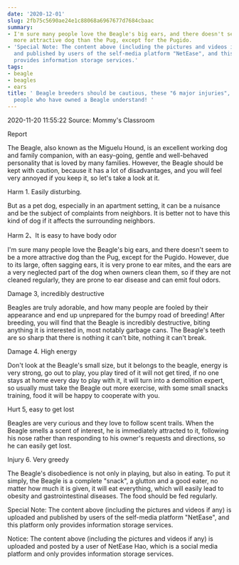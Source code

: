 ```yaml
---
date: '2020-12-01'
slug: 2fb75c5690ae24e1c88068a6967677d7684cbaac
summary:
- I'm sure many people love the Beagle's big ears, and there doesn't seem to be a
  more attractive dog than the Pug, except for the Pugido.
- 'Special Note: The content above (including the pictures and videos if any) is uploaded
  and published by users of the self-media platform "NetEase", and this platform only
  provides information storage services.'
tags:
- beagle
- beagles
- ears
title: ' Beagle breeders should be cautious, these "6 major injuries", I believe only
  people who have owned a Beagle understand! '
---
```


 2020-11-20 11:55:22 Source: Mommy's Classroom

Report

The Beagle, also known as the Miguelu Hound, is an excellent working dog and family companion, with an easy-going, gentle and well-behaved personality that is loved by many families. However, the Beagle should be kept with caution, because it has a lot of disadvantages, and you will feel very annoyed if you keep it, so let's take a look at it.

  
Harm 1. Easily disturbing.  

But as a pet dog, especially in an apartment setting, it can be a nuisance and be the subject of complaints from neighbors. It is better not to have this kind of dog if it affects the surrounding neighbors.

  
Harm 2、It is easy to have body odor  

I'm sure many people love the Beagle's big ears, and there doesn't seem to be a more attractive dog than the Pug, except for the Pugido. However, due to its large, often sagging ears, it is very prone to ear mites, and the ears are a very neglected part of the dog when owners clean them, so if they are not cleaned regularly, they are prone to ear disease and can emit foul odors.

  
Damage 3, incredibly destructive  

Beagles are truly adorable, and how many people are fooled by their appearance and end up unprepared for the bumpy road of breeding! After breeding, you will find that the Beagle is incredibly destructive, biting anything it is interested in, most notably garbage cans. The Beagle's teeth are so sharp that there is nothing it can't bite, nothing it can't break.

  
Damage 4. High energy  

Don't look at the Beagle's small size, but it belongs to the beagle, energy is very strong, go out to play, you play tired of it will not get tired, if no one stays at home every day to play with it, it will turn into a demolition expert, so usually must take the Beagle out more exercise, with some small snacks training, food it will be happy to cooperate with you.

  
Hurt 5, easy to get lost  

Beagles are very curious and they love to follow scent trails. When the Beagle smells a scent of interest, he is immediately attracted to it, following his nose rather than responding to his owner's requests and directions, so he can easily get lost.

  
Injury 6. Very greedy  

The Beagle's disobedience is not only in playing, but also in eating. To put it simply, the Beagle is a complete "snack", a glutton and a good eater, no matter how much it is given, it will eat everything, which will easily lead to obesity and gastrointestinal diseases. The food should be fed regularly.

  
  

Special Note: The content above (including the pictures and videos if any) is uploaded and published by users of the self-media platform "NetEase", and this platform only provides information storage services.

Notice: The content above (including the pictures and videos if any) is
uploaded and posted by a user of NetEase Hao, which is a social media platform
and only provides information storage services.

 
        